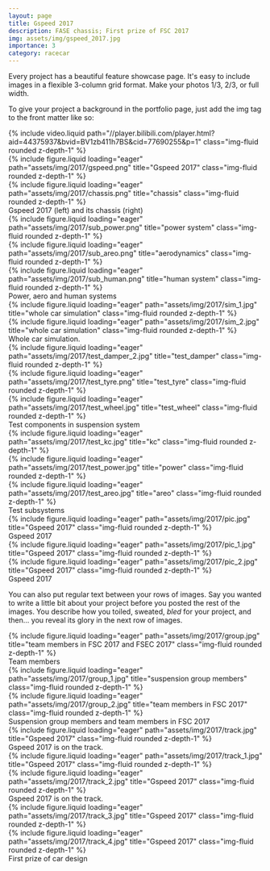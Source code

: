 ```yaml
---
layout: page
title: Gspeed 2017
description: FASE chassis; First prize of FSC 2017
img: assets/img/gspeed_2017.jpg
importance: 3
category: racecar
---
```


Every project has a beautiful feature showcase page.
It's easy to include images in a flexible 3-column grid format.
Make your photos 1/3, 2/3, or full width.

To give your project a background in the portfolio page, just add the img tag to the front matter like so:

<div class="row mt-3">
    <div class="col-sm mt-3 mt-md-0">
        {% include video.liquid path="//player.bilibili.com/player.html?aid=44375937&bvid=BV1zb411h7BS&cid=77690255&p=1" class="img-fluid rounded z-depth-1" %}
    </div>
</div>

<div class="row">
    <div class="col-sm mt-3 mt-md-0">
        {% include figure.liquid loading="eager" path="assets/img/2017/gspeed.png" title="Gspeed 2017" class="img-fluid rounded z-depth-1" %}
    </div>
    <div class="col-sm mt-3 mt-md-0">
        {% include figure.liquid loading="eager" path="assets/img/2017/chassis.png" title="chassis" class="img-fluid rounded z-depth-1" %}
    </div>
</div>
<div class="caption">
    Gspeed 2017 (left) and its chassis (right)
</div>


<div class="row">
    <div class="col-sm mt-3 mt-md-0">
        {% include figure.liquid loading="eager" path="assets/img/2017/sub_power.png" title="power system" class="img-fluid rounded z-depth-1" %}
    </div>
    <div class="col-sm mt-3 mt-md-0">
        {% include figure.liquid loading="eager" path="assets/img/2017/sub_areo.png" title="aerodynamics" class="img-fluid rounded z-depth-1" %}
    </div>
    <div class="col-sm mt-3 mt-md-0">
        {% include figure.liquid loading="eager" path="assets/img/2017/sub_human.png" title="human system" class="img-fluid rounded z-depth-1" %}
    </div>
</div>
<div class="caption">
    Power, aero and human systems
</div>


<div class="row">
    <div class="col-sm mt-3 mt-md-0">
        {% include figure.liquid loading="eager" path="assets/img/2017/sim_1.jpg" title="whole car simulation" class="img-fluid rounded z-depth-1" %}
    </div>
    <div class="col-sm mt-3 mt-md-0">
        {% include figure.liquid loading="eager" path="assets/img/2017/sim_2.jpg" title="whole car simulation" class="img-fluid rounded z-depth-1" %}
    </div>
</div>
<div class="caption">
    Whole car simulation.
</div>


<div class="row">
    <div class="col-sm mt-3 mt-md-0">
        {% include figure.liquid loading="eager" path="assets/img/2017/test_damper_2.jpg" title="test_damper" class="img-fluid rounded z-depth-1" %}
    </div>
    <div class="col-sm mt-3 mt-md-0">
        {% include figure.liquid loading="eager" path="assets/img/2017/test_tyre.png" title="test_tyre" class="img-fluid rounded z-depth-1" %}
    </div>
    <div class="col-sm mt-3 mt-md-0">
        {% include figure.liquid loading="eager" path="assets/img/2017/test_wheel.jpg" title="test_wheel" class="img-fluid rounded z-depth-1" %}
    </div>
</div>
<div class="caption">
    Test components in suspension system
</div>


<div class="row">
    <div class="col-sm mt-3 mt-md-0">
        {% include figure.liquid loading="eager" path="assets/img/2017/test_kc.jpg" title="kc" class="img-fluid rounded z-depth-1" %}
    </div>
    <div class="col-sm mt-3 mt-md-0">
        {% include figure.liquid loading="eager" path="assets/img/2017/test_power.jpg" title="power" class="img-fluid rounded z-depth-1" %}
    </div>
    <div class="col-sm mt-3 mt-md-0">
        {% include figure.liquid loading="eager" path="assets/img/2017/test_areo.jpg" title="areo" class="img-fluid rounded z-depth-1" %}
    </div>
</div>
<div class="caption">
    Test subsystems
</div>


<div class="row">
    <div class="col-sm mt-3 mt-md-0">
        {% include figure.liquid loading="eager" path="assets/img/2017/pic.jpg" title="Gspeed 2017" class="img-fluid rounded z-depth-1" %}
    </div>
</div>
<div class="caption">
    Gspeed 2017
</div>

<div class="row">
    <div class="col-sm mt-3 mt-md-0">
        {% include figure.liquid loading="eager" path="assets/img/2017/pic_1.jpg" title="Gspeed 2017" class="img-fluid rounded z-depth-1" %}
    </div>
    <div class="col-sm mt-3 mt-md-0">
        {% include figure.liquid loading="eager" path="assets/img/2017/pic_2.jpg" title="Gspeed 2017" class="img-fluid rounded z-depth-1" %}
    </div>
</div>
<div class="caption">
    Gspeed 2017
</div>


You can also put regular text between your rows of images.
Say you wanted to write a little bit about your project before you posted the rest of the images.
You describe how you toiled, sweated, _bled_ for your project, and then... you reveal its glory in the next row of images.

<div class="row">
    <div class="col-sm mt-3 mt-md-0">
        {% include figure.liquid loading="eager" path="assets/img/2017/group.jpg" title="team members in FSC 2017 and FSEC 2017" class="img-fluid rounded z-depth-1" %}
    </div>
</div>
<div class="caption">
    Team members
</div>

<div class="row">
    <div class="col-sm mt-3 mt-md-0">
        {% include figure.liquid loading="eager" path="assets/img/2017/group_1.jpg" title="suspension group members" class="img-fluid rounded z-depth-1" %}
    </div>
    <div class="col-sm mt-3 mt-md-0">
        {% include figure.liquid loading="eager" path="assets/img/2017/group_2.jpg" title="team members in FSC 2017" class="img-fluid rounded z-depth-1" %}
    </div>
</div>
<div class="caption">
    Suspension group members and team members in FSC 2017
</div>


<div class="row">
    <div class="col-sm mt-3 mt-md-0">
        {% include figure.liquid loading="eager" path="assets/img/2017/track.jpg" title="Gspeed 2017" class="img-fluid rounded z-depth-1" %}
    </div>
</div>
<div class="caption">
    Gspeed 2017 is on the track.
</div>

<div class="row">
    <div class="col-sm mt-3 mt-md-0">
        {% include figure.liquid loading="eager" path="assets/img/2017/track_1.jpg" title="Gspeed 2017" class="img-fluid rounded z-depth-1" %}
    </div>
    <div class="col-sm mt-3 mt-md-0">
        {% include figure.liquid loading="eager" path="assets/img/2017/track_2.jpg" title="Gspeed 2017" class="img-fluid rounded z-depth-1" %}
    </div>
</div>
<div class="caption">
    Gspeed 2017 is on the track.
</div>

<div class="row">
    <div class="col-sm mt-3 mt-md-0">
        {% include figure.liquid loading="eager" path="assets/img/2017/track_3.jpg" title="Gspeed 2017" class="img-fluid rounded z-depth-1" %}
    </div>
    <div class="col-sm mt-3 mt-md-0">
        {% include figure.liquid loading="eager" path="assets/img/2017/track_4.jpg" title="Gspeed 2017" class="img-fluid rounded z-depth-1" %}
    </div>
</div>
<div class="caption">
    First prize of car design
</div>